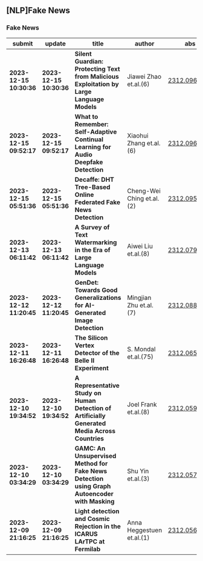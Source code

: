 ## [NLP]Fake News 

### Fake News

| submit | update | title | author | abs | PDF | code | cates | journal |
|---|---|---|---|---|---|---|---|---|
|**2023-12-15 10:30:36**|**2023-12-15 10:30:36**|**Silent Guardian: Protecting Text from Malicious Exploitation by Large   Language Models**|Jiawei Zhao et.al.(6)|[2312.09669v1](http://arxiv.org/abs/2312.09669v1)|[gotoRead](http://arxiv.org/pdf/2312.09669v1)|null|cs.CR|null|
|**2023-12-15 09:52:17**|**2023-12-15 09:52:17**|**What to Remember: Self-Adaptive Continual Learning for Audio Deepfake   Detection**|Xiaohui Zhang et.al.(6)|[2312.09651v1](http://arxiv.org/abs/2312.09651v1)|[gotoRead](http://arxiv.org/pdf/2312.09651v1)|null|cs.SD, cs.CR, cs.LG, eess.AS|null|
|**2023-12-15 05:51:36**|**2023-12-15 05:51:36**|**Decaffe: DHT Tree-Based Online Federated Fake News Detection**|Cheng-Wei Ching et.al.(2)|[2312.09547v1](http://arxiv.org/abs/2312.09547v1)|[gotoRead](http://arxiv.org/pdf/2312.09547v1)|null|cs.DC|null|
|**2023-12-13 06:11:42**|**2023-12-13 06:11:42**|**A Survey of Text Watermarking in the Era of Large Language Models**|Aiwei Liu et.al.(8)|[2312.07913v1](http://arxiv.org/abs/2312.07913v1)|[gotoRead](http://arxiv.org/pdf/2312.07913v1)|null|cs.CL, 68T50, I.2.7|null|
|**2023-12-12 11:20:45**|**2023-12-12 11:20:45**|**GenDet: Towards Good Generalizations for AI-Generated Image Detection**|Mingjian Zhu et.al.(7)|[2312.08880v1](http://arxiv.org/abs/2312.08880v1)|[gotoRead](http://arxiv.org/pdf/2312.08880v1)|null|cs.CV|null|
|**2023-12-11 16:26:48**|**2023-12-11 16:26:48**|**The Silicon Vertex Detector of the Belle II Experiment**|S. Mondal et.al.(75)|[2312.06501v1](http://arxiv.org/abs/2312.06501v1)|[gotoRead](http://arxiv.org/pdf/2312.06501v1)|null|hep-ex|null|
|**2023-12-10 19:34:52**|**2023-12-10 19:34:52**|**A Representative Study on Human Detection of Artificially Generated   Media Across Countries**|Joel Frank et.al.(8)|[2312.05976v1](http://arxiv.org/abs/2312.05976v1)|[gotoRead](http://arxiv.org/pdf/2312.05976v1)|null|cs.CR, cs.AI, cs.CY, cs.LG|null|
|**2023-12-10 03:34:29**|**2023-12-10 03:34:29**|**GAMC: An Unsupervised Method for Fake News Detection using Graph   Autoencoder with Masking**|Shu Yin et.al.(3)|[2312.05739v1](http://arxiv.org/abs/2312.05739v1)|[gotoRead](http://arxiv.org/pdf/2312.05739v1)|null|cs.SI, cs.AI|the Thirty-Eighth AAAI Conference on Artificial Intelligence,2024|
|**2023-12-09 21:16:25**|**2023-12-09 21:16:25**|**Light detection and Cosmic Rejection in the ICARUS LArTPC at Fermilab**|Anna Heggestuen et.al.(1)|[2312.05684v1](http://arxiv.org/abs/2312.05684v1)|[gotoRead](http://arxiv.org/pdf/2312.05684v1)|null|hep-ex, physics.ins-det|null|
